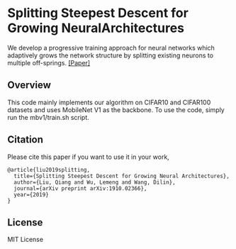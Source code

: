 # Splitting Steepest Descent for Growing NeuralArchitectures
We develop a progressive training approach for neural networks which adaptively grows the network structure by splitting existing neurons to multiple off-springs.
[[Paper]](https://arxiv.org/abs/1910.02366)     

## Overview
This code mainly implements our algorithm on CIFAR10 and CIFAR100 datasets and uses MobileNet V1 as the backbone. To use the code, simply run the mbv1/train.sh script.

## Citation
Please cite this paper if you want to use it in your work,

    @article{liu2019splitting,
      title={Splitting Steepest Descent for Growing Neural Architectures},
      author={Liu, Qiang and Wu, Lemeng and Wang, Dilin},
      journal={arXiv preprint arXiv:1910.02366},
      year={2019}
    }

## License
MIT License
